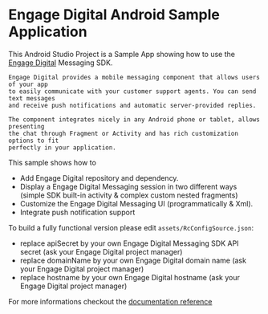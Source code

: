 Engage Digital Android Sample Application
==========

This Android Studio Project is a Sample App showing how to use the [Engage Digital](https://www.ringcentral.com/digital-customer-engagement.html) Messaging SDK.

	Engage Digital provides a mobile messaging component that allows users of your app
	to easily communicate with your customer support agents. You can send text messages 
	and receive push notifications and automatic server-provided replies.

	The component integrates nicely in any Android phone or tablet, allows presenting
	the chat through Fragment or Activity and has rich customization options to fit
	perfectly in your application.

This sample shows how to
- Add Engage Digital repository and dependency.
- Display a Engage Digital Messaging session in two different ways (simple SDK built-in activity & complex custom nested fragments)
- Customize the Engage Digital Messaging UI (programmatically & Xml).
- Integrate push notification support

To build a fully functional version please edit `assets/RcConfigSource.json`:
- replace apiSecret by your own Engage Digital Messaging SDK API secret (ask your Engage Digital project manager)
- replace domainName by your own Engage Digital domain name (ask your
   Engage Digital project manager)
- replace hostname by your own Engage Digital hostname (ask your Engage Digital project manager)

For more informations checkout the
[documentation reference](http://mobile-messaging.dimelo.com)
